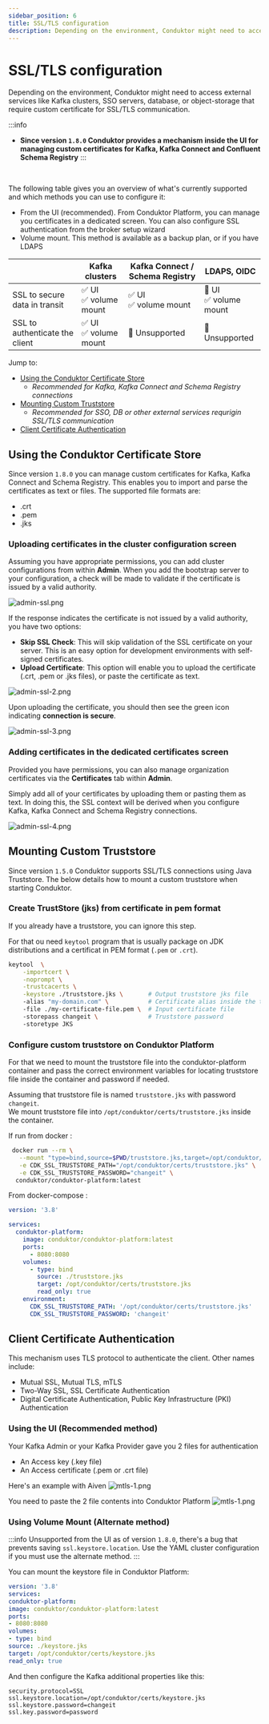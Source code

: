 ```yaml
---
sidebar_position: 6
title: SSL/TLS configuration
description: Depending on the environment, Conduktor might need to access external services like Kafka clusters, SSO servers, database, or object-storage that require custom certificate for SSL/TLS communication.
---
```


# SSL/TLS configuration

Depending on the environment, Conduktor might need to access external services like Kafka clusters, SSO servers, database, or object-storage that require custom certificate for SSL/TLS communication.

:::info
 - **Since version `1.8.0` Conduktor provides a mechanism inside the UI for managing custom certificates for Kafka, Kafka Connect and Confluent Schema Registry**
:::
<br />

The following table gives you an overview of what's currently supported and which methods you can use to configure it:  
- From the UI (recommended). From Conduktor Platform, you can manage you certificates in a dedicated screen. You can also configure SSL authentication from the broker setup wizard
- Volume mount. This method is available as a backup plan, or if you have LDAPS

|                                | Kafka clusters         | Kafka Connect / Schema Registry | LDAPS, OIDC            |
|--------------------------------|------------------------|---------------------------------|------------------------|
| SSL to secure data in transit  | ✅ UI<br>✅ volume mount | ✅ UI<br>✅ volume mount          | 🚫 UI<br>✅ volume mount |
| SSL to authenticate the client | ✅ UI<br>✅ volume mount | 🚫 Unsupported                   | 🚫 Unsupported          |

Jump to:
 - [Using the Conduktor Certificate Store](#using-the-conduktor-certificate-store)
    - _Recommended for Kafka, Kafka Connect and Schema Registry connections_
 - [Mounting Custom Truststore](#mounting-custom-truststore)
    - _Recommended for SSO, DB or other external services requrigin SSL/TLS communication_
 - [Client Certificate Authentication](#client-certificate-authentication)

## Using the Conduktor Certificate Store

Since version `1.8.0` you can manage custom certificates for Kafka, Kafka Connect and Schema Registry. This enables you to import and parse the certificates as text or files. The supported file formats are:
 - .crt
 - .pem
 - .jks

### Uploading certificates in the cluster configuration screen

Assuming you have appropriate permissions, you can add cluster configurations from within **Admin**. When you add the bootstrap server to your configuration, a check will be made to validate if the certificate is issued by a valid authority. 

![admin-ssl.png](/img/admin/admin-ssl.png)

If the response indicates the certificate is not issued by a valid authority, you have two options:

 - **Skip SSL Check**: This will skip validation of the SSL certificate on your server. This is an easy option for development environments with self-signed certificates.
 -  **Upload Certificate**: This option will enable you to upload the certificate (.crt, .pem or .jks files), or paste the certificate as text.

![admin-ssl-2.png](/img/admin/admin-ssl-2.png)

Upon uploading the certificate, you should then see the green icon indicating **connection is secure**.

![admin-ssl-3.png](/img/admin/admin-ssl-3.png)


### Adding certificates in the dedicated certificates screen

Provided you have permissions, you can also manage organization certificates via the **Certificates** tab within **Admin**.

Simply add all of your certificates by uploading them or pasting them as text. In doing this, the SSL context will be derived when you configure Kafka, Kafka Connect and Schema Registry connections.

![admin-ssl-4.png](/img/admin/admin-ssl-4.png)

## Mounting Custom Truststore

Since version `1.5.0` Conduktor supports SSL/TLS connections using Java Truststore. The below details how to mount a custom truststore when starting Conduktor.

### Create TrustStore (jks) from certificate in pem format

If you already have a truststore, you can ignore this step.

For that ou need `keytool` program that is usually package on JDK distributions and a certificat in PEM format (`.pem` or `.crt`).

```bash
keytool  \
    -importcert \
    -noprompt \
    -trustcacerts \
    -keystore ./truststore.jks \       # Output truststore jks file
    -alias "my-domain.com" \           # Certificate alias inside the truststore (usually the certificate subject)
    -file ./my-certificate-file.pem \  # Input certificate file
    -storepass changeit \              # Truststore password
    -storetype JKS
```

### Configure custom truststore on Conduktor Platform

For that we need to mount the truststore file into the conduktor-platform container and pass the correct environment variables
for locating truststore file inside the container and password if needed.

Assuming that truststore file is named `truststore.jks` with password `changeit`.  
We mount truststore file into `/opt/conduktor/certs/truststore.jks` inside the container.

If run from docker :

```bash
 docker run --rm \
   --mount "type=bind,source=$PWD/truststore.jks,target=/opt/conduktor/certs/truststore.jks" \
   -e CDK_SSL_TRUSTSTORE_PATH="/opt/conduktor/certs/truststore.jks" \
   -e CDK_SSL_TRUSTSTORE_PASSWORD="changeit" \
  conduktor/conduktor-platform:latest
```

From docker-compose :

```yaml
version: '3.8'

services:
  conduktor-platform:
    image: conduktor/conduktor-platform:latest
    ports:
      - 8080:8080
    volumes:
      - type: bind
        source: ./truststore.jks
        target: /opt/conduktor/certs/truststore.jks
        read_only: true
    environment:
      CDK_SSL_TRUSTSTORE_PATH: '/opt/conduktor/certs/truststore.jks'
      CDK_SSL_TRUSTSTORE_PASSWORD: 'changeit'
```

## Client Certificate Authentication
This mechanism uses TLS protocol to authenticate the client.
Other names include:
- Mutual SSL, Mutual TLS, mTLS
- Two-Way SSL, SSL Certificate Authentication
- Digital Certificate Authentication, Public Key Infrastructure (PKI) Authentication

### Using the UI (Recommended method)
Your Kafka Admin or your Kafka Provider gave you 2 files for authentication
- An Access key (.key file)
- An Access certificate (.pem or .crt file)  

Here's an example with Aiven
![mtls-1.png](assets/mtls-1.png)

You need to paste the 2 file contents into Conduktor Platform
![mtls-1.png](assets/mtls-2.png)

### Using Volume Mount (Alternate method)
:::info
Unsupported from the UI as of version `1.8.0`, there's a bug that prevents saving `ssl.keystore.location`. Use the YAML cluster configuration if you must use the alternate method.
:::

You can mount the keystore file in Conduktor Platform:
````yaml
version: '3.8'
services:
conduktor-platform:
image: conduktor/conduktor-platform:latest
ports:
- 8080:8080
volumes:
- type: bind
source: ./keystore.jks
target: /opt/conduktor/certs/keystore.jks
read_only: true
````
And then configure the Kafka additional properties like this:
````properties
security.protocol=SSL
ssl.keystore.location=/opt/conduktor/certs/keystore.jks
ssl.keystore.password=changeit
ssl.key.password=password
````
